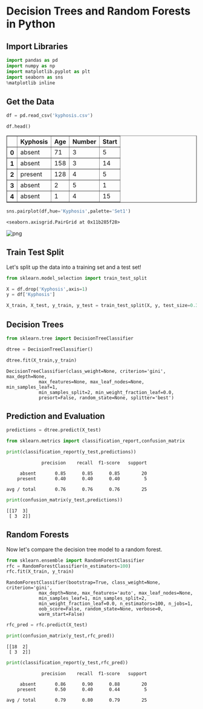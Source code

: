 
# Decision Trees and Random Forests in Python

## Import Libraries


```python
import pandas as pd
import numpy as np
import matplotlib.pyplot as plt
import seaborn as sns
%matplotlib inline
```

## Get the Data


```python
df = pd.read_csv('kyphosis.csv')
```


```python
df.head()
```




<div>
<table border="1" class="dataframe">
  <thead>
    <tr style="text-align: right;">
      <th></th>
      <th>Kyphosis</th>
      <th>Age</th>
      <th>Number</th>
      <th>Start</th>
    </tr>
  </thead>
  <tbody>
    <tr>
      <th>0</th>
      <td>absent</td>
      <td>71</td>
      <td>3</td>
      <td>5</td>
    </tr>
    <tr>
      <th>1</th>
      <td>absent</td>
      <td>158</td>
      <td>3</td>
      <td>14</td>
    </tr>
    <tr>
      <th>2</th>
      <td>present</td>
      <td>128</td>
      <td>4</td>
      <td>5</td>
    </tr>
    <tr>
      <th>3</th>
      <td>absent</td>
      <td>2</td>
      <td>5</td>
      <td>1</td>
    </tr>
    <tr>
      <th>4</th>
      <td>absent</td>
      <td>1</td>
      <td>4</td>
      <td>15</td>
    </tr>
  </tbody>
</table>
</div>




```python
sns.pairplot(df,hue='Kyphosis',palette='Set1')
```




    <seaborn.axisgrid.PairGrid at 0x11b285f28>




![png](output_6_1.png)


## Train Test Split

Let's split up the data into a training set and a test set!


```python
from sklearn.model_selection import train_test_split
```


```python
X = df.drop('Kyphosis',axis=1)
y = df['Kyphosis']
```


```python
X_train, X_test, y_train, y_test = train_test_split(X, y, test_size=0.30)
```

## Decision Trees


```python
from sklearn.tree import DecisionTreeClassifier
```


```python
dtree = DecisionTreeClassifier()
```


```python
dtree.fit(X_train,y_train)
```




    DecisionTreeClassifier(class_weight=None, criterion='gini', max_depth=None,
                max_features=None, max_leaf_nodes=None, min_samples_leaf=1,
                min_samples_split=2, min_weight_fraction_leaf=0.0,
                presort=False, random_state=None, splitter='best')



## Prediction and Evaluation 



```python
predictions = dtree.predict(X_test)
```


```python
from sklearn.metrics import classification_report,confusion_matrix
```


```python
print(classification_report(y_test,predictions))
```

                 precision    recall  f1-score   support
    
         absent       0.85      0.85      0.85        20
        present       0.40      0.40      0.40         5
    
    avg / total       0.76      0.76      0.76        25
    
    


```python
print(confusion_matrix(y_test,predictions))
```

    [[17  3]
     [ 3  2]]
    

## Random Forests

Now let's compare the decision tree model to a random forest.


```python
from sklearn.ensemble import RandomForestClassifier
rfc = RandomForestClassifier(n_estimators=100)
rfc.fit(X_train, y_train)
```




    RandomForestClassifier(bootstrap=True, class_weight=None, criterion='gini',
                max_depth=None, max_features='auto', max_leaf_nodes=None,
                min_samples_leaf=1, min_samples_split=2,
                min_weight_fraction_leaf=0.0, n_estimators=100, n_jobs=1,
                oob_score=False, random_state=None, verbose=0,
                warm_start=False)




```python
rfc_pred = rfc.predict(X_test)
```


```python
print(confusion_matrix(y_test,rfc_pred))
```

    [[18  2]
     [ 3  2]]
    


```python
print(classification_report(y_test,rfc_pred))
```

                 precision    recall  f1-score   support
    
         absent       0.86      0.90      0.88        20
        present       0.50      0.40      0.44         5
    
    avg / total       0.79      0.80      0.79        25
    
    
